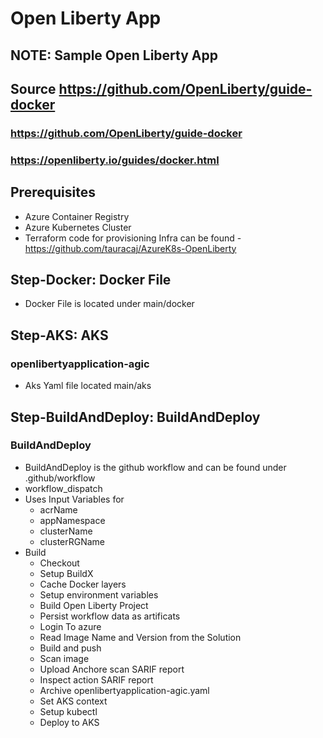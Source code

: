 # Open Liberty App
## NOTE: Sample Open Liberty App
## Source https://github.com/OpenLiberty/guide-docker
### https://github.com/OpenLiberty/guide-docker
### https://openliberty.io/guides/docker.html


## Prerequisites
- Azure Container Registry
- Azure Kubernetes Cluster
- Terraform code for provisioning Infra can be found - https://github.com/tauracaj/AzureK8s-OpenLiberty

## Step-Docker: Docker File
- Docker File is located under main/docker

## Step-AKS: AKS
### openlibertyapplication-agic
- Aks Yaml file located main/aks

## Step-BuildAndDeploy: BuildAndDeploy
### BuildAndDeploy
- BuildAndDeploy is the github workflow and can be found under .github/workflow
- workflow_dispatch
- Uses Input Variables for
   - acrName
   - appNamespace
   - clusterName
   - clusterRGName
- Build
  - Checkout
  - Setup BuildX
  - Cache Docker layers
  - Setup environment variables
  - Build Open Liberty Project
  - Persist workflow data as artificats 
  - Login To azure
  - Read Image Name and Version from the Solution
  - Build and push
  - Scan image
  - Upload Anchore scan SARIF report
  - Inspect action SARIF report
  - Archive openlibertyapplication-agic.yaml
  - Set AKS context
  - Setup kubectl
  - Deploy to AKS
